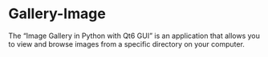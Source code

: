 # Gallery-Image
The “Image Gallery in Python with Qt6 GUI” is an application that allows you to view and browse images from a specific directory on your computer.
